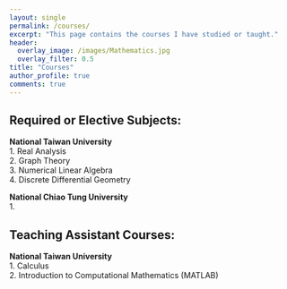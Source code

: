 ```yaml
---
layout: single
permalink: /courses/
excerpt: "This page contains the courses I have studied or taught."
header:
  overlay_image: /images/Mathematics.jpg
  overlay_filter: 0.5
title: "Courses"
author_profile: true
comments: true
---
```

## Required or Elective Subjects:
<b>National Taiwan University</b><br>
    1. Real Analysis<br>
    2. Graph Theory<br>
    3. Numerical Linear Algebra<br>
    4. Discrete Differential Geometry<br>

<b>National Chiao Tung University</b><br>
    1. 


## Teaching Assistant Courses:
<b>National Taiwan University</b><br>
    1. Calculus<br>
    2. Introduction to Computational Mathematics (MATLAB)<br>

